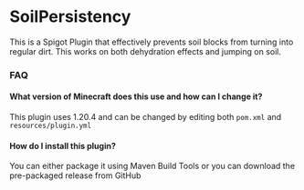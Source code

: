 # SoilPersistency
This is a Spigot Plugin that effectively prevents soil blocks from turning into regular dirt. This works on both dehydration effects and jumping on soil.

### FAQ
#### What version of Minecraft does this use and how can I change it?
This plugin uses 1.20.4 and can be changed by editing both `pom.xml` and `resources/plugin.yml`
#### How do I install this plugin?
You can either package it using Maven Build Tools or you can download the pre-packaged release from GitHub